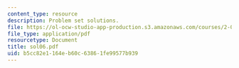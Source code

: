 ```yaml
---
content_type: resource
description: Problem set solutions.
file: https://ol-ocw-studio-app-production.s3.amazonaws.com/courses/2-004-systems-modeling-and-control-ii-fall-2007/b5cc82e1164eb60c63861fe99577b939_sol06.pdf
file_type: application/pdf
resourcetype: Document
title: sol06.pdf
uid: b5cc82e1-164e-b60c-6386-1fe99577b939
---
```

